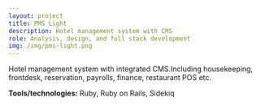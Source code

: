 ```yaml
---
layout: project
title: PMS Light
description: Hotel management system with CMS 
role: Analysis, design, and full stack development
img: /img/pms-light.png
---
```



Hotel management system with integrated CMS.Including  housekeeping, frontdesk, reservation,  payrolls, finance, restaurant POS etc.
       
<strong>Tools/technologies:</strong> Ruby, Ruby on Rails, Sidekiq
